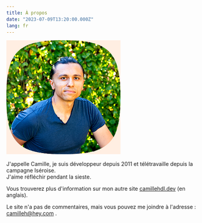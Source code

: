 ```yaml
---
title: À propos
date: "2023-07-09T13:20:00.000Z"
lang: fr
---
```


![Camille](camille.jpg "Camille, l'auteur")

J'appelle Camille, je suis développeur depuis 2011 et télétravaille depuis la campagne Iséroise.  
J'aime réfléchir pendant la sieste.  

Vous trouverez plus d'information sur mon autre site [camillehdl.dev](https://camillehdl.dev) (en anglais).

Le site n'a pas de commentaires, mais vous pouvez me joindre à l'adresse : camilleh@hey.com .


